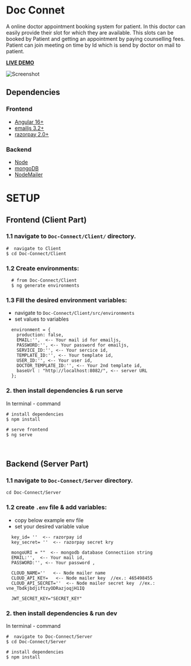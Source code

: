 # Doc Connet

A online doctor appointment booking system for patient. 
In this doctor can easily provide their slot for which they are available. This slots can be booked by Patient and getting an appointment by paying counselling fees. Patient can join meeting on time by Id which is send by doctor on mail to patient.

**[LIVE DEMO]([https://mean-docconnet-3.onrender.com](https://rajbharad2003.github.io/MEAN_DocConnet/homepatient))**

![Screenshot](https://res.cloudinary.com/dcz8mfqmp/image/upload/v1712564743/Home_nq7sqx.png)

## **Dependencies**

### **Frontend**
- [Angular 16+](https://angular.io/)
- [emailjs 3.2+](https://www.emailjs.com/)
- [razorpay 2.0+](https://razorpay.com/)

### **Backend**
- [Node](https://nodejs.org/en/)
- [mongoDB](https://www.mongodb.com/)
- [NodeMailer](https://www.nodemailer.com/)

# **SETUP**

## **Frontend (Client Part)**

### **1.1 navigate to `Doc-Connect/Client/` directory.**

```
#  navigate to Client 
$ cd Doc-Connect/Client
```

### **1.2 Create environments:**   
```
  # from Doc-Connect/Client
  $ ng generate environments
```

### **1.3 Fill the desired environment variables:**  
- navigate to `Doc-Connect/Client/src/environments`
- set values to variables
```
  environment = {
    production: false,
    EMAIL:'',  <-- Your mail id for emailjs,
    PASSWORD:'', <-- Your password for emailjs,
    SERVICE_ID:'', <-- Your sercice id,
    TEMPLATE_ID:'', <-- Your template id,
    USER_ID:'', <-- Your user id,
    DOCTOR_TEMPLATE_ID:'', <-- Your 2nd template id,
    baseUrl : "http://localhost:8082/", <-- server URL
  };

```

### **2. then install dependencies  & run serve**

In terminal - command
```
# install dependencies
$ npm install

# serve frontend
$ ng serve
```

<br>

## **Backend (Server Part)**
### **1.1 navigate to `Doc-Connect/Server` directory.**
```
cd Doc-Connect/Server
```
### **1.2 create `.env` file & add variables:**
- copy below example env file
- set your desired variable value
```
  key_id= ''  <-- razorpay id
  key_secret= ''  <-- razorpay secret kry
  
  mongoURI = ""  <-- mongodb database Connectiion string
  EMAIL:'',  <-- Your mail id,
  PASSWORD:'', <-- Your password ,
  
  CLOUD_NAME=''   <-- Node mailer name
  CLOUD_API_KEY=   <-- Node mailer key  //ex.: 465498455 
  CLOUD_API_SECRET=''  <-- Node mailer secret key  //ex.: vne_TbdkjbdjiftzyODRazjoqjH1IQ 
  
  JWT_SECRET_KEY="SECRET_KEY"
```
### **2. then install dependencies & run dev**

In terminal - command
```
#  navigate to Doc-Connect/Server 
$ cd Doc-Connect/Server

# install dependencies
$ npm install
```


